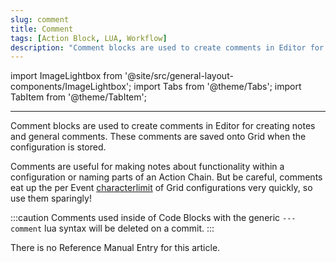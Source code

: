 ```yaml
---
slug: comment
title: Comment
tags: [Action Block, LUA, Workflow]
description: "Comment blocks are used to create comments in Editor for creating notes and general comments. These comments are saved onto Grid when the configuration is stored."
---
```


import ImageLightbox from '@site/src/general-layout-components/ImageLightbox';
import Tabs from '@theme/Tabs';
import TabItem from '@theme/TabItem';

---

<Tabs>
  <TabItem value="About Comments" label="About Comments" default>

Comment blocks are used to create comments in Editor for creating notes and general comments. These comments are saved onto Grid when the configuration is stored.

Comments are useful for making notes about functionality within a configuration or naming parts of an Action Chain. But be careful, comments eat up the per Event [characterlimit](../../char-limit) of Grid configurations very quickly, so use them sparingly!

:::caution
Comments used inside of Code Blocks with the generic `---comment` lua syntax will be deleted on a commit.
:::

  </TabItem>
  <TabItem value="Reference Manual Entry" label="Reference Manual Entry">
    
There is no Reference Manual Entry for this article.


  </TabItem>
</Tabs>


